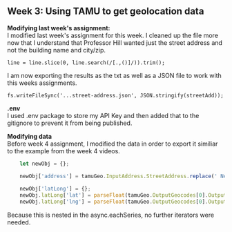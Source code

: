## Week 3: Using TAMU to get geolocation data

<b>Modifying last week's assignment:</b><br /> 
I modified last week's assignment for this week.
I cleaned up the file more now that I understand that Professor Hill wanted just the street address and not the building name and city/zip.
```
line = line.slice(0, line.search(/[.,()]/)).trim();
```
I am now exporting the results as the txt as well as a JSON file to work with this weeks assignments.
```
fs.writeFileSync('...street-address.json', JSON.stringify(streetAdd));
```

<b>.env</b><br /> 
I used .env package to store my API Key and then added that to the gitignore to prevent it from being published.

<b>Modifying data</b><br />
Before week 4 assignment, I modified the data in order to export it similiar to the example from the week 4 videos.
```javascript
    let newObj = {};

    newObj['address'] = tamuGeo.InputAddress.StreetAddress.replace(' New York NY', ', New York, NY').trim();
    
    newObj['latLong'] = {};
    newObj.latLong['lat'] = parseFloat(tamuGeo.OutputGeocodes[0].OutputGeocode.Latitude);
    newObj.latLong['lng'] = parseFloat(tamuGeo.OutputGeocodes[0].OutputGeocode.Longitude);
```
Because this is nested in the async.eachSeries, no further iterators were needed.